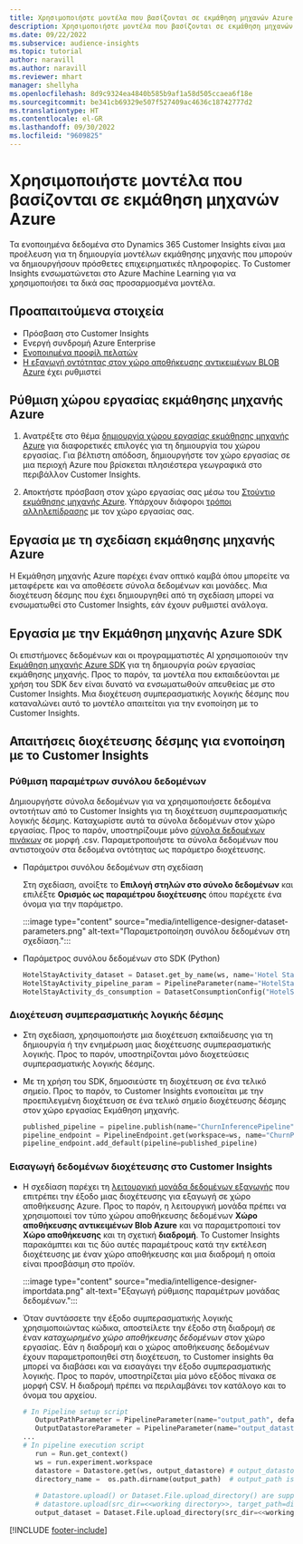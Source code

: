```yaml
---
title: Χρησιμοποιήστε μοντέλα που βασίζονται σε εκμάθηση μηχανών Azure
description: Χρησιμοποιήστε μοντέλα που βασίζονται σε εκμάθηση μηχανών Azure στο Dynamics 365 Customer Insights.
ms.date: 09/22/2022
ms.subservice: audience-insights
ms.topic: tutorial
author: naravill
ms.author: naravill
ms.reviewer: mhart
manager: shellyha
ms.openlocfilehash: 8d9c9324ea4840b585b9af1a58d505ccaea6f18e
ms.sourcegitcommit: be341cb69329e507f527409ac4636c18742777d2
ms.translationtype: HT
ms.contentlocale: el-GR
ms.lasthandoff: 09/30/2022
ms.locfileid: "9609825"
---
```

# <a name="use-azure-machine-learning-based-models"></a>Χρησιμοποιήστε μοντέλα που βασίζονται σε εκμάθηση μηχανών Azure

Τα ενοποιημένα δεδομένα στο Dynamics 365 Customer Insights είναι μια προέλευση για τη δημιουργία μοντέλων εκμάθησης μηχανής που μπορούν να δημιουργήσουν πρόσθετες επιχειρηματικές πληροφορίες. Το Customer Insights ενσωματώνεται στο Azure Machine Learning για να χρησιμοποιήσει τα δικά σας προσαρμοσμένα μοντέλα.

## <a name="prerequisites"></a>Προαπαιτούμενα στοιχεία

- Πρόσβαση στο Customer Insights
- Ενεργή συνδρομή Azure Enterprise
- [Ενοποιημένα προφίλ πελατών](data-unification.md)
- [Η εξαγωγή οντότητας στον χώρο αποθήκευσης αντικειμένων BLOB Azure](export-azure-blob-storage.md) έχει ρυθμιστεί

## <a name="set-up-azure-machine-learning-workspace"></a>Ρύθμιση χώρου εργασίας εκμάθησης μηχανής Azure

1. Ανατρέξτε στο θέμα [δημιουργία χώρου εργασίας εκμάθησης μηχανής Azure](/azure/machine-learning/concept-workspace#-create-a-workspace) για διαφορετικές επιλογές για τη δημιουργία του χώρου εργασίας. Για βέλτιστη απόδοση, δημιουργήστε τον χώρο εργασίας σε μια περιοχή Azure που βρίσκεται πλησιέστερα γεωγραφικά στο περιβάλλον Customer Insights.

1. Αποκτήστε πρόσβαση στον χώρο εργασίας σας μέσω του [Στούντιο εκμάθησης μηχανής Azure](https://ml.azure.com/). Υπάρχουν διάφοροι [τρόποι αλληλεπίδρασης](/azure/machine-learning/concept-workspace#tools-for-workspace-interaction) με τον χώρο εργασίας σας.

## <a name="work-with-azure-machine-learning-designer"></a>Εργασία με τη σχεδίαση εκμάθησης μηχανής Azure

Η Εκμάθηση μηχανής Azure παρέχει έναν οπτικό καμβά όπου μπορείτε να μεταφέρετε και να αποθέσετε σύνολα δεδομένων και μονάδες. Μια διοχέτευση δέσμης που έχει δημιουργηθεί από τη σχεδίαση μπορεί να ενσωματωθεί στο Customer Insights, εάν έχουν ρυθμιστεί ανάλογα. 

## <a name="working-with-azure-machine-learning-sdk"></a>Εργασία με την Εκμάθηση μηχανής Azure SDK

Οι επιστήμονες δεδομένων και οι προγραμματιστές AI χρησιμοποιούν την [Εκμάθηση μηχανής Azure SDK](/python/api/overview/azure/ml/?preserve-view=true&view=azure-ml-py) για τη δημιουργία ροών εργασίας εκμάθησης μηχανής. Προς το παρόν, τα μοντέλα που εκπαιδεύονται με χρήση του SDK δεν είναι δυνατό να ενσωματωθούν απευθείας με στο Customer Insights. Μια διοχέτευση συμπερασματικής λογικής δέσμης που καταναλώνει αυτό το μοντέλο απαιτείται για την ενοποίηση με το Customer Insights.

## <a name="batch-pipeline-requirements-to-integrate-with-customer-insights"></a>Απαιτήσεις διοχέτευσης δέσμης για ενοποίηση με το Customer Insights

### <a name="dataset-configuration"></a>Ρύθμιση παραμέτρων συνόλου δεδομένων

Δημιουργήστε σύνολα δεδομένων για να χρησιμοποιήσετε δεδομένα οντοτήτων από το Customer Insights για τη διοχέτευση συμπερασματικής λογικής δέσμης. Καταχωρίστε αυτά τα σύνολα δεδομένων στον χώρο εργασίας. Προς το παρόν, υποστηρίζουμε μόνο [σύνολα δεδομένων πινάκων](/azure/machine-learning/how-to-create-register-datasets#tabulardataset) σε μορφή .csv. Παραμετροποιήστε τα σύνολα δεδομένων που αντιστοιχούν στα δεδομένα οντότητας ως παράμετρο διοχέτευσης.

- Παράμετροι συνόλου δεδομένων στη σχεδίαση

  Στη σχεδίαση, ανοίξτε το **Επιλογή στηλών στο σύνολο δεδομένων** και επιλέξτε **Ορισμός ως παραμέτρου διοχέτευσης** όπου παρέχετε ένα όνομα για την παράμετρο.

  :::image type="content" source="media/intelligence-designer-dataset-parameters.png" alt-text="Παραμετροποίηση συνόλου δεδομένων στη σχεδίαση.":::

- Παράμετρος συνόλου δεδομένων στο SDK (Python)

   ```python
   HotelStayActivity_dataset = Dataset.get_by_name(ws, name='Hotel Stay Activity Data')
   HotelStayActivity_pipeline_param = PipelineParameter(name="HotelStayActivity_pipeline_param", default_value=HotelStayActivity_dataset)
   HotelStayActivity_ds_consumption = DatasetConsumptionConfig("HotelStayActivity_dataset", HotelStayActivity_pipeline_param)
   ```

### <a name="batch-inference-pipeline"></a>Διοχέτευση συμπερασματικής λογικής δέσμης
  
- Στη σχεδίαση, χρησιμοποιήστε μια διοχέτευση εκπαίδευσης για τη δημιουργία ή την ενημέρωση μιας διοχέτευσης συμπερασματικής λογικής. Προς το παρόν, υποστηρίζονται μόνο διοχετεύσεις συμπερασματικής λογικής δέσμης.

- Με τη χρήση του SDK, δημοσιεύστε τη διοχέτευση σε ένα τελικό σημείο. Προς το παρόν, το Customer Insights ενοποιείται με την προεπιλεγμένη διοχέτευση σε ένα τελικό σημείο διοχέτευσης δέσμης στον χώρο εργασίας Εκμάθηση μηχανής.

   ```python
   published_pipeline = pipeline.publish(name="ChurnInferencePipeline", description="Published Churn Inference pipeline")
   pipeline_endpoint = PipelineEndpoint.get(workspace=ws, name="ChurnPipelineEndpoint") 
   pipeline_endpoint.add_default(pipeline=published_pipeline)
   ```

### <a name="import-pipeline-data-into-customer-insights"></a>Εισαγωγή δεδομένων διοχέτευσης στο Customer Insights

- Η σχεδίαση παρέχει τη [λειτουργική μονάδα δεδομένων εξαγωγής](/azure/machine-learning/algorithm-module-reference/export-data) που επιτρέπει την έξοδο μιας διοχέτευσης για εξαγωγή σε χώρο αποθήκευσης Azure. Προς το παρόν, η λειτουργική μονάδα πρέπει να χρησιμοποιεί τον τύπο χώρου αποθήκευσης δεδομένων **Χώρο αποθήκευσης αντικειμένων Blob Azure** και να παραμετροποιεί τον **Χώρο αποθήκευσης** και τη σχετική **διαδρομή**. Το Customer Insights παρακάμπτει και τις δύο αυτές παραμέτρους κατά την εκτέλεση διοχέτευσης με έναν χώρο αποθήκευσης και μια διαδρομή η οποία είναι προσβάσιμη στο προϊόν.

  :::image type="content" source="media/intelligence-designer-importdata.png" alt-text="Εξαγωγή ρύθμισης παραμέτρων μονάδας δεδομένων.":::

- Όταν συντάσσετε την έξοδο συμπερασματικής λογικής χρησιμοποιώντας κώδικα, αποστείλετε την έξοδο στη διαδρομή σε έναν *καταχωρημένο χώρο αποθήκευσης δεδομένων* στον χώρο εργασίας. Εάν η διαδρομή και ο χώρος αποθήκευσης δεδομένων έχουν παραμετροποιηθεί στη διοχέτευση, το Customer insights θα μπορεί να διαβάσει και να εισαγάγει την έξοδο συμπερασματικής λογικής. Προς το παρόν, υποστηρίζεται μία μόνο εξόδος πίνακα σε μορφή CSV. Η διαδρομή πρέπει να περιλαμβάνει τον κατάλογο και το όνομα του αρχείου.

   ```python
   # In Pipeline setup script
      OutputPathParameter = PipelineParameter(name="output_path", default_value="HotelChurnOutput/HotelChurnOutput.csv")
      OutputDatastoreParameter = PipelineParameter(name="output_datastore", default_value="workspaceblobstore")
   ...
   # In pipeline execution script
      run = Run.get_context()
      ws = run.experiment.workspace
      datastore = Datastore.get(ws, output_datastore) # output_datastore is parameterized
      directory_name =  os.path.dirname(output_path)  # output_path is parameterized.
      
      # Datastore.upload() or Dataset.File.upload_directory() are supported methods to uplaod the data
      # datastore.upload(src_dir=<<working directory>>, target_path=directory_name, overwrite=False, show_progress=True)
      output_dataset = Dataset.File.upload_directory(src_dir=<<working directory>>, target = (datastore, directory_name)) # Remove trailing "/" from directory_name
   ```


[!INCLUDE [footer-include](includes/footer-banner.md)]